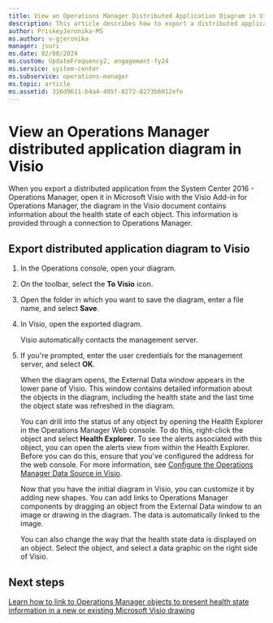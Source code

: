 ```yaml
---
title: View an Operations Manager Distributed Application Diagram in Visio
description: This article describes how to export a distributed application diagram in Visio format for modification and presentation in a custom Visio dashboard.
author: PriskeyJeronika-MS
ms.author: v-gjeronika
manager: jsuri
ms.date: 02/08/2024
ms.custom: UpdateFrequency2, engagement-fy24
ms.service: system-center
ms.subservice: operations-manager
ms.topic: article
ms.assetid: 316d9611-b4a4-495f-8272-8273b6012efe
---
```


# View an Operations Manager distributed application diagram in Visio



When you export a distributed application from the System Center 2016 - Operations Manager, open it in Microsoft Visio with the Visio Add-in for Operations Manager, the diagram in the Visio document contains information about the health state of each object. This information is provided through a connection to Operations Manager.  

## Export distributed application diagram to Visio

1.  In the Operations console, open your diagram.  

2.  On the toolbar, select the **To Visio** icon.  

3.  Open the folder in which you want to save the diagram, enter a file name, and select **Save**.  

4.  In Visio, open the exported diagram.  

    Visio automatically contacts the management server.  

5.  If you're prompted, enter the user credentials for the management server, and select **OK**.  

    When the diagram opens, the External Data window appears in the lower pane of Visio. This window contains detailed information about the objects in the diagram, including the health state and the last time the object state was refreshed in the diagram.  

    You can drill into the status of any object by opening the Health Explorer in the Operations Manager Web console. To do this, right-click the object and select **Health Explorer**. To see the alerts associated with this object, you can open the alerts view from within the Health Explorer. Before you can do this, ensure that you've configured the address for the web console. For more information, see [Configure the Operations Manager Data Source in Visio](~/scom/manage-visio-addin-configure-datasource.md).  

    Now that you have the initial diagram in Visio, you can customize it by adding new shapes. You can add links to Operations Manager components by dragging an object from the External Data window to an image or drawing in the diagram. The data is automatically linked to the image.  

    You can also change the way that the health state data is displayed on an object. Select the object, and select a data graphic on the right side of Visio.  

## Next steps

[Learn how to link to Operations Manager objects to present health state information in a new or existing Microsoft Visio drawing](manage-visio-addin-link-objects.md)

